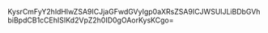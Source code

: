 KysrCmFyY2hldHlwZSA9ICJjaGFwdGVyIgp0aXRsZSA9ICJWSUlJLiBDbGVhbiBpdCB1cCEhISIKd2VpZ2h0ID0gOAorKysKCgo=
